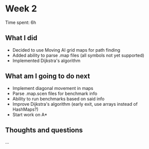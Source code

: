 # Week 2

Time spent: 6h

## What I did

- Decided to use Moving AI grid maps for path finding
- Added ability to parse .map files (all symbols not yet supported)
- Implemented Dijkstra's algorithm

## What am I going to do next

- Implement diagonal movement in maps
- Parse .map.scen files for benchmark info
- Ability to run benchmarks based on said info
- Improve Dijkstra's algorithm (early exit, use arrays instead of HashMaps?)
- Start work on A*

## Thoughts and questions

...

